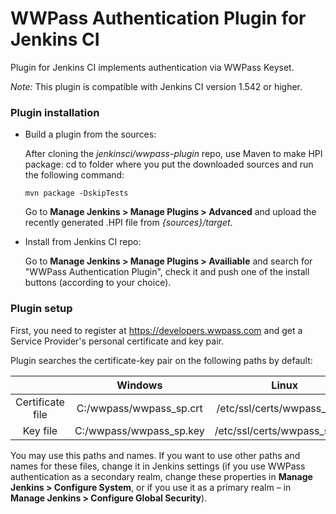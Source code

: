 WWPass Authentication Plugin for Jenkins CI
==============================================

Plugin for Jenkins CI implements authentication via WWPass Keyset.

*Note:* This plugin is compatible with Jenkins CI version 1.542 or higher.

### Plugin installation

* Build a plugin from the sources:

  After cloning the *jenkinsci/wwpass-plugin* repo, use Maven to make HPI package:
    cd to folder where you put the downloaded sources and run the following command:
  
    ```
    mvn package -DskipTests
    ```
    
  Go to **Manage Jenkins > Manage Plugins > Advanced** and upload the recently generated .HPI file from *{sources}/target*.
  
* Install from Jenkins CI repo:

  Go to **Manage Jenkins > Manage Plugins > Availiable** and search for "WWPass Authentication Plugin", check it and push one of the install buttons (according to your choice). 
  
### Plugin setup

First, you need to register at https://developers.wwpass.com and get a Service Provider's personal certificate and key pair.

Plugin searches the certificate-key pair on the following paths by default:

|                  |         Windows         |             Linux            |
|:----------------:|:-----------------------:|:----------------------------:|
| Certificate file | C:/wwpass/wwpass_sp.crt | /etc/ssl/certs/wwpass_sp.crt | 
| Key file         | C:/wwpass/wwpass_sp.key | /etc/ssl/certs/wwpass_sp.key |

You may use this paths and names. If you want to use other paths and names for these files, change it in Jenkins settings (if you use WWPass authentication as a secondary realm, change these properties in **Manage Jenkins > Configure System**, or if you use it as a primary realm &ndash; in **Manage Jenkins > Configure Global Security**).
